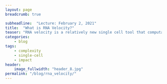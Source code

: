 ```yaml
---
layout: page
breadcrumb: true

subheadline:  "Lecture: February 2, 2021"
title:  "What is RNA Velocity?"
teaser: "RNA velocity is a relatively new single cell tool that computational predicts cell fate, or how a cell's transcriptome is likely to change."
categories:
    - blog
tags:
    - complexity
    - single-cell
    - impact
header:
    image_fullwidth: "header_8.jpg"
permalink: "/blog/rna_velocity/"
---
```


